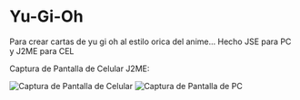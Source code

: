 # Yu-Gi-Oh
Para crear cartas de yu gi oh al estilo orica del anime... Hecho JSE para PC y J2ME para CEL

Captura de Pantalla de Celular J2ME:

![Captura de Pantalla de Celular](https://raw.githubusercontent.com/RicardoValladares/Yu-Gi-Oh/master/ScreenShoot-CEL.png) ![Captura de Pantalla de PC](https://raw.githubusercontent.com/RicardoValladares/Yu-Gi-Oh/master/ScreenShoot-PC.png)


